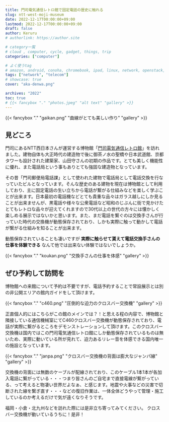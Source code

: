 ```yaml
---
title: 門司電気通信レトロ館で固定電話の歴史に触れる
slug: ntt-west-moji-museum
date: 2022-12-17T00:00:00+09:00
lastmod: 2022-12-17T00:00:00+09:00
draft: false
author: Keruru
# authorlink: https://author.site

# category一覧
# cloud , computer, cycle, gadget, things, trip
categories: ["computer"]

# よく使うtag
# amazon, android, conoha, chromebook, ipad, linux, network, openstack, 
tags: ["network", "telecom"]
# showcase: true
cover: "aka-denwa.png"

archives: "2022"
toc: true
# {{< fancybox "." "photos.jpeg" "alt text" "gallery" >}}
---
```


{{< fancybox "." "gaikan.png" "曲線がとても美しい作り" "gallery" >}}

## 見どころ
門司にあるNTT西日本さんが運営する博物館「[門司電気通信レトロ館](https://www.ntt-west.co.jp/kyushu/moji/)」を訪れました。建物自体も大正時代の建造物で後に御茶ノ水の聖橋や日本武道館、京都タワーも設計された建築家、山田守さんの初期の作品です。とても美しく機能性に優れ、また電話局という事もありとても強固な建造物となっています。

その昔「門司郵便局電話課」として使われた建物で電話局として電話交換を行なっていたビルとなっています。そんな歴史のある建物を現在は博物館として利用しており、主に固定電話の生い立ちから電話が繋がる仕組みなどを楽しく学ぶことが出来ます。日本最初の電話機などとても貴重な品々はガラス越しにしか見ることが出来ませんが、黒電話や様々な公衆電話など昭和のじぶんに街で見かけたとてもレトロな品々が迎えてくれますので30代以上の世代の方々には懐かしく楽しめる展示ではないかと思います。また、まだ電話を繋ぐのは交換手さんが行っていた時代の交換機が動態保存されており、しかも実際に触って動かして電話が繋がる仕組みを知ることが出来ます。

動態保存されていることも凄いですが **実際に触らせて貰えて電話交換手さんの仕事を体験できる** なんて他では出来ない体験ではないでしょうか。

{{< fancybox "." "koukan.png" "交換手さんの仕事を体感" "gallery" >}}

## ぜひ予約して訪問を
博物館への来館について予約は不要ですが、電話予約することで常設展示とは別の非公開エリアの館内ガイドをして頂けます。

{{< fancybox "." "c460.png" "圧倒的な迫力のクロスバー交換機" "gallery" >}}

正直個人的にはこちらがこの館のメインでは？！と思える程の内容で、博物館と隣接している通信機械室にてC460クロスバー交換機が動態保存されており、電話が実際に繋がるところをデモンストレーションして頂けます。このクロスバー交換機は国内ではこの門司電気通信レトロ館にしか動態保存されているものは無いため、実際に動いている所が見れて、迫力あるリレー音を体感できる国内唯一の施設となっています。

{{< fancybox "." "janpa.png" "クロスバー交換機の背面は膨大なジャンパ線" "gallery" >}}

交換機の背面には無数のケーブルが配線されており、このケーブル1本1本が各加入電話に繋がっている・・・つまり皆さんのご自宅まで直接電線が繋がっている、って考えると物凄い世界だよなぁ、と感じます。地震や火事などの災害で切断された線を繋ぎ直す・・・などの復旧作業は、一体全体どうやって管理・施工しているのか考えるだけで気が遠くなりそうです。

福岡・小倉・北九州などを訪れた際には是非立ち寄ってみてください。
クロスバー交換機が動いているうちに！是非！
